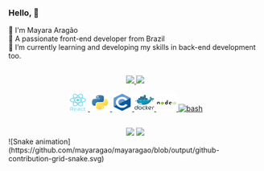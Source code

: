 
###  Hello, :vulcan_salute:
:gem: I'm Mayara Aragão<br />
:sparkling_heart: A passionate front-end developer from Brazil<br />
:crystal_ball: I’m currently learning and developing my skills in back-end development too.

<br />
<div align="center">
  <a href="https://github.com/mayaragao">
  <img height="160em" src="https://github-readme-stats.vercel.app/api?username=mayaragao&show_icons=true&theme=buefy&hide=issues&count_private=true"/>
  <img height="160em" src="https://github-readme-stats.vercel.app/api/top-langs/?username=mayaragao&layout=compact&langs_count=6&hide=jupyter%20notebook&theme=buefy"/>
</div>

<br />
<div style="display: inline_block" align="center"<br> 
  <a href="https://reactjs.org/" target="_blank" rel="noreferrer"> <img src="https://raw.githubusercontent.com/devicons/devicon/master/icons/react/react-original-wordmark.svg" alt="react"  height="35" width="40"/> </a> 
  <a href="https://www.python.org" target="_blank" rel="noreferrer"> <img src="https://raw.githubusercontent.com/devicons/devicon/master/icons/python/python-original.svg" alt="python" height="35" width="40"/> </a>
  <a href="https://www.cprogramming.com/" target="_blank" rel="noreferrer"> <img src="https://raw.githubusercontent.com/devicons/devicon/master/icons/c/c-original.svg" alt="c"  height="35" width="40"/> </a> 
  <a href="https://www.docker.com/" target="_blank" rel="noreferrer"> <img src="https://raw.githubusercontent.com/devicons/devicon/master/icons/docker/docker-original-wordmark.svg" alt="docker" height="35" width="40"/> </a>
  <a href="https://nodejs.org" target="_blank" rel="noreferrer"> <img src="https://raw.githubusercontent.com/devicons/devicon/master/icons/nodejs/nodejs-original-wordmark.svg" alt="nodejs"  height="35" width="40"/> </a> 
  <a href="https://www.gnu.org/software/bash/" target="_blank" rel="noreferrer"> <img src="https://www.vectorlogo.zone/logos/gnu_bash/gnu_bash-icon.svg" alt="bash" height="35" width="40"/> </a>
</div>

  ##
  
<div style="display: inline_block" align="center"<br>
  <a href = "mailto:mayaraaragao@poli.ufrj.com"><img src="https://img.shields.io/badge/-Gmail-%23333?style=for-the-badge&logo=gmail&logoColor=white" target="_blank"></a>
  <a href="https://www.linkedin.com/in/mayara-aragao" target="_blank"><img src="https://img.shields.io/badge/-LinkedIn-%230077B5?style=for-the-badge&logo=linkedin&logoColor=white" target="_blank"></a> 
</div>

<div>
  ![Snake animation](https://github.com/mayaragao/mayaragao/blob/output/github-contribution-grid-snake.svg)
</div>

<!--
comentado
<a href="https://developer.mozilla.org/en-US/docs/Web/JavaScript" target="_blank" rel="noreferrer"> <img src="https://raw.githubusercontent.com/devicons/devicon/master/icons/javascript/javascript-original.svg" alt="javascript"  height="35" width="40"/> </a> 
  <a href="https://www.typescriptlang.org/" target="_blank" rel="noreferrer"> <img src="https://raw.githubusercontent.com/devicons/devicon/master/icons/typescript/typescript-original.svg" alt="typescript"  height="35" width="40"/> </a>
  <a href="https://getbootstrap.com" target="_blank" rel="noreferrer"> <img src="https://raw.githubusercontent.com/devicons/devicon/master/icons/bootstrap/bootstrap-plain-wordmark.svg" alt="bootstrap"  height="35" width="40"/> </a>
  
-->
